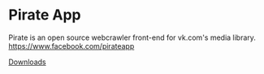 # Pirate App
Pirate is an open source webcrawler front-end for vk.com's media library. https://www.facebook.com/pirateapp

[Downloads](https://github.com/jonkoops/pirate/releases)
